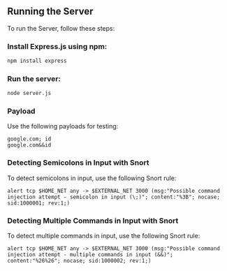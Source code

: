 ## Running the Server

To run the Server, follow these steps:

### Install Express.js using npm:

```bash
npm install express
```

### Run the server:

```bash
node server.js
```

### Payload

Use the following payloads for testing:

```plaintext
google.com; id
google.com&&id
```

### Detecting Semicolons in Input with Snort

To detect semicolons in input, use the following Snort rule:

```plaintext
alert tcp $HOME_NET any -> $EXTERNAL_NET 3000 (msg:"Possible command injection attempt - semicolon in input (\;)"; content:"%3B"; nocase; sid:1000001; rev:1;)
```

### Detecting Multiple Commands in Input with Snort

To detect multiple commands in input, use the following Snort rule:

```plaintext
alert tcp $HOME_NET any -> $EXTERNAL_NET 3000 (msg:"Possible command injection attempt - multiple commands in input (&&)"; content:"%26%26"; nocase; sid:1000002; rev:1;)
```